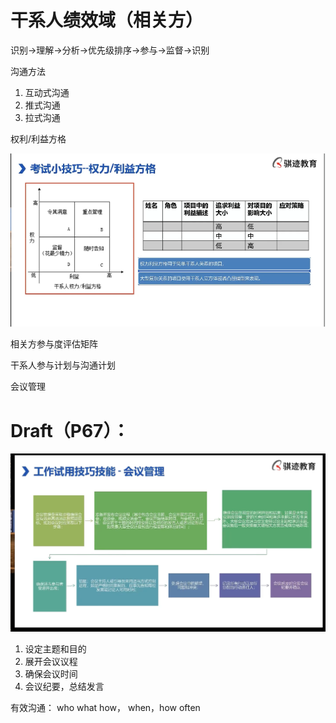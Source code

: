 # 干系人绩效域（相关方）

识别→理解→分析→优先级排序→参与→监督→识别

沟通方法 

1. 互动式沟通
2. 推式沟通
3. 拉式沟通

权利/利益方格

![Untitled](%E5%B9%B2%E7%B3%BB%E4%BA%BA%E7%BB%A9%E6%95%88%E5%9F%9F%EF%BC%88%E7%9B%B8%E5%85%B3%E6%96%B9%EF%BC%89/Untitled.png)

相关方参与度评估矩阵

干系人参与计划与沟通计划

会议管理

# **Draft（P67）：**

![Untitled](%E5%B9%B2%E7%B3%BB%E4%BA%BA%E7%BB%A9%E6%95%88%E5%9F%9F%EF%BC%88%E7%9B%B8%E5%85%B3%E6%96%B9%EF%BC%89/Untitled%201.png)

1. 设定主题和目的
2. 展开会议议程
3. 确保会议时间
4. 会议纪要，总结发言

有效沟通： who what how， when，how often